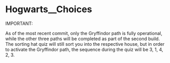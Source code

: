 # Hogwarts__Choices
IMPORTANT:

As of the most recent commit, only the Gryffindor path is fully operational, while the other three paths will be completed
as part of the second build. The sorting hat quiz will still sort you into the respective house, but in order to activate
the Gryffindor path, the sequence during the quiz will be 3, 1, 4, 2, 3.
